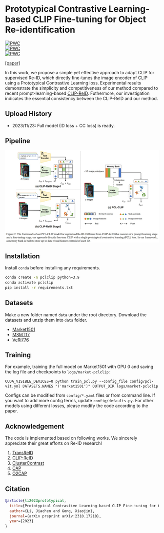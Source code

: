 # Prototypical Contrastive Learning-based CLIP Fine-tuning for Object Re-identification

[![PWC](https://img.shields.io/endpoint.svg?url=https://paperswithcode.com/badge/prototypical-contrastive-learning-based-clip/unsupervised-person-re-identification-on-12)](https://paperswithcode.com/sota/unsupervised-person-re-identification-on-12?p=prototypical-contrastive-learning-based-clip) \
[![PWC](https://img.shields.io/endpoint.svg?url=https://paperswithcode.com/badge/prototypical-contrastive-learning-based-clip/unsupervised-vehicle-re-identification-on)](https://paperswithcode.com/sota/unsupervised-vehicle-re-identification-on?p=prototypical-contrastive-learning-based-clip) \
[![PWC](https://img.shields.io/endpoint.svg?url=https://paperswithcode.com/badge/prototypical-contrastive-learning-based-clip/unsupervised-person-re-identification-on-4)](https://paperswithcode.com/sota/unsupervised-person-re-identification-on-4?p=prototypical-contrastive-learning-based-clip)


[[paper]](https://arxiv.org/pdf/2310.17218.pdf)

In this work, we propose a simple yet effective approach to adapt CLIP for supervised Re-ID, which directly fine-tunes the image encoder of CLIP using a Prototypical Contrastive Learning loss. Experimental results demonstrate the simplicity and competitiveness of our method compared to recent prompt-learning-based [CLIP-ReID](). Futhermore, our investigation indicates the essential consistency between the CLIP-ReID and our method.

## Upload History

* 2023/11/23: Full model (ID loss + CC loss) is ready.

## Pipeline
![pipeline](assets/pcl-clip-pipeline.jpg)

## Installation

Install `conda` before installing any requirements.

```bash
conda create -n pclclip python=3.9
conda activate pclclip
pip install -r requirements.txt
```

## Datasets

Make a new folder named `data` under the root directory. Download the datasets and unzip them into `data` folder.
* [Market1501](https://drive.google.com/file/d/0B8-rUzbwVRk0c054eEozWG9COHM/view)
* [MSMT17](https://arxiv.org/abs/1711.08565)
* [VeRi776](https://github.com/JDAI-CV/VeRidataset)

## Training

For example, training the full model on Market1501 with GPU 0 and saving the log file and checkpoints to `logs/market-pclclip`:

```
CUDA_VISIBLE_DEVICES=0 python train_pcl.py --config_file config/pcl-vit.yml DATASETS.NAMES "('market1501')" OUTPUT_DIR logs/market-pclclip
```

Configs can be modified from `config/*.yaml` files or from command line. If you want to add more config terms, update `config/defaults.py`. For other models using different losses, please modify the code according to the paper.

## Acknowledgement

The code is implemented based on following works. We sincerely appreciate their great efforts on Re-ID research!

1. [TransReID](https://github.com/damo-cv/TransReID)
2. [CLIP-ReID](https://github.com/Syliz517/CLIP-ReID)
3. [ClusterContrast](https://github.com/alibaba/cluster-contrast-reid)
4. [CAP](https://github.com/Terminator8758/CAP-master)
5. [O2CAP](https://github.com/Terminator8758/O2CAP)

## Citation
```bib
@article{li2023prototypical,
  title={Prototypical Contrastive Learning-based CLIP Fine-tuning for Object Re-identification},
  author={Li, Jiachen and Gong, Xiaojin},
  journal={arXiv preprint arXiv:2310.17218},
  year={2023}
}
```
